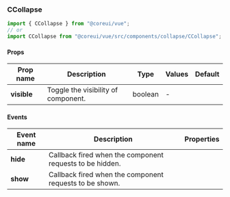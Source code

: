 ### CCollapse

```jsx
import { CCollapse } from "@coreui/vue";
// or
import CCollapse from "@coreui/vue/src/components/collapse/CCollapse";
```

#### Props

| Prop name   | Description                         | Type    | Values | Default |
| ----------- | ----------------------------------- | ------- | ------ | ------- |
| **visible** | Toggle the visibility of component. | boolean | -      |         |

#### Events

| Event name | Description                                              | Properties |
| ---------- | -------------------------------------------------------- | ---------- |
| **hide**   | Callback fired when the component requests to be hidden. |
| **show**   | Callback fired when the component requests to be shown.  |
